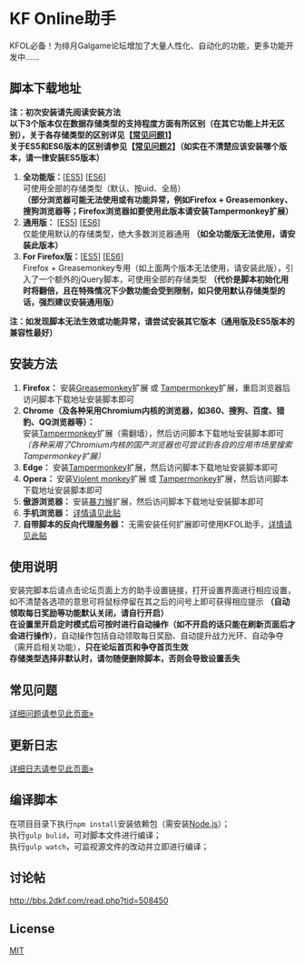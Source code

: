 # KF Online助手
KFOL必备！为绯月Galgame论坛增加了大量人性化、自动化的功能，更多功能开发中……

## 脚本下载地址
__注：初次安装请先阅读安装方法__  
__以下3个版本仅在数据存储类型的支持程度方面有所区别（在其它功能上并无区别），关于各存储类型的区别详见【[常见问题1](https://git.oschina.net/miaolapd/KF_Online_Assistant/wikis/%E5%B8%B8%E8%A7%81%E9%97%AE%E9%A2%98#1)】__  
__关于ES5和ES6版本的区别请参见【[常见问题2](https://git.oschina.net/miaolapd/KF_Online_Assistant/wikis/%E5%B8%B8%E8%A7%81%E9%97%AE%E9%A2%98#2)】（如实在不清楚应该安装哪个版本，请一律安装ES5版本）__  
1. __全功能版：__[[ES5](https://git.oschina.net/miaolapd/KF_Online_Assistant/raw/master/dist/es5/Full.user.js)] [[ES6](https://git.oschina.net/miaolapd/KF_Online_Assistant/raw/master/dist/es6/Full.user.js)]  
可使用全部的存储类型（默认、按uid、全局）  
__（部分浏览器可能无法使用或有功能异常，例如Firefox + Greasemonkey、搜狗浏览器等；Firefox浏览器如要使用此版本请安装Tampermonkey扩展）__  
2. __通用版：__ [[ES5](https://git.oschina.net/miaolapd/KF_Online_Assistant/raw/master/dist/es5/Common.user.js)] [[ES6](https://git.oschina.net/miaolapd/KF_Online_Assistant/raw/master/dist/es6/Common.user.js)]  
仅能使用默认的存储类型，绝大多数浏览器通用 __（如全功能版无法使用，请安装此版本）__  
3. __For Firefox版：__[[ES5](https://git.oschina.net/miaolapd/KF_Online_Assistant/raw/master/dist/es5/ForFirefox.user.js)] [[ES6](https://git.oschina.net/miaolapd/KF_Online_Assistant/raw/master/dist/es6/ForFirefox.user.js)]  
Firefox + Greasemonkey专用（如上面两个版本无法使用，请安装此版），引入了一个额外的jQuery脚本，可使用全部的存储类型 __（代价是脚本初始化用时将翻倍，且在特殊情况下少数功能会受到限制，如只使用默认存储类型的话，强烈建议安装通用版）__

__注：如发现脚本无法生效或功能异常，请尝试安装其它版本（通用版及ES5版本的兼容性最好）__

## 安装方法
1. __Firefox：__ 安装[Greasemonkey](https://addons.mozilla.org/firefox/addon/greasemonkey/)扩展 或 [Tampermonkey](https://addons.mozilla.org/firefox/addon/tampermonkey/)扩展，重启浏览器后访问脚本下载地址安装脚本即可
2. __Chrome（及各种采用Chromium内核的浏览器，如360、搜狗、百度、猎豹、QQ浏览器等）：__  
安装[Tampermonkey](https://chrome.google.com/webstore/detail/tampermonkey/dhdgffkkebhmkfjojejmpbldmpobfkfo)扩展（需翻墙），然后访问脚本下载地址安装脚本即可  
_（各种采用了Chromium内核的国产浏览器也可尝试到各自的应用市场里搜索Tampermonkey扩展）_
3. __Edge：__ 安装[Tampermonkey](https://www.microsoft.com/store/apps/9nblggh5162s)扩展，然后访问脚本下载地址安装脚本即可
4. __Opera：__ 安装[Violent monkey](https://addons.opera.com/extensions/details/violent-monkey/)扩展 或 [Tampermonkey](https://addons.opera.com/extensions/details/tampermonkey-beta/)扩展，然后访问脚本下载地址安装脚本即可
5. __傲游浏览器：__ 安装[暴力猴](http://extension.maxthon.cn/detail/index.php?view_id=1680)扩展，然后访问脚本下载地址安装脚本即可
6. __手机浏览器：__ [详情请见此贴](http://bbs.2dkf.com/read.php?tid=509273)
7. __自带脚本的反向代理服务器：__ 无需安装任何扩展即可使用KFOL助手，[详情请见此贴](http://bbs.2dkf.com/read.php?tid=540148)

## 使用说明
安装完脚本后请点击论坛页面上方的助手设置链接，打开设置界面进行相应设置，如不清楚各选项的意思可将鼠标停留在其之后的问号上即可获得相应提示 __（自动领取每日奖励等功能默认关闭，请自行开启）__  
__在设置里开启定时模式后可按时进行自动操作（如不开启的话只能在刷新页面后才会进行操作）__，自动操作包括自动领取每日奖励、自动提升战力光环、自动争夺（需开启相关功能），__只在论坛首页和争夺首页生效__  
__存储类型选择非默认时，请勿随便删除脚本，否则会导致设置丢失__

## 常见问题
[详细问题请参见此页面&raquo;](https://git.oschina.net/miaolapd/KF_Online_Assistant/wikis/%E5%B8%B8%E8%A7%81%E9%97%AE%E9%A2%98)

## 更新日志
[详细日志请参见此页面&raquo;](https://git.oschina.net/miaolapd/KF_Online_Assistant/wikis/%E6%9B%B4%E6%96%B0%E6%97%A5%E5%BF%97)

## 编译脚本
在项目目录下执行`npm install`安装依赖包（需安装[Node.js](https://nodejs.org/)）；  
执行`gulp bulid`，可对脚本文件进行编译；  
执行`gulp watch`，可监视源文件的改动并立即进行编译；

## 讨论帖
http://bbs.2dkf.com/read.php?tid=508450

## License
[MIT](http://opensource.org/licenses/MIT)
